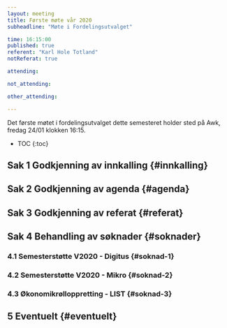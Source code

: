 ```yaml
---
layout: meeting
title: Første møte vår 2020
subheadline: "Møte i Fordelingsutvalget"

time: 16:15:00
published: true
referent: "Karl Hole Totland"
notReferat: true

attending:

not_attending:

other_attending:

---
```


Det første møtet i fordelingsutvalget dette semesteret holder sted på Awk, fredag 24/01 klokken 16:15.

* TOC
{:toc}

## Sak 1 Godkjenning av innkalling {#innkalling}

## Sak 2 Godkjenning av agenda {#agenda}

## Sak 3 Godkjenning av referat {#referat}

## Sak 4 Behandling av søknader {#soknader}

### 4.1 Semesterstøtte V2020 - Digitus {#soknad-1}

### 4.2 Semesterstøtte V2020 - Mikro {#soknad-2}

### 4.3 Økonomikrølloppretting - LIST {#soknad-3}

## 5 Eventuelt {#eventuelt}
